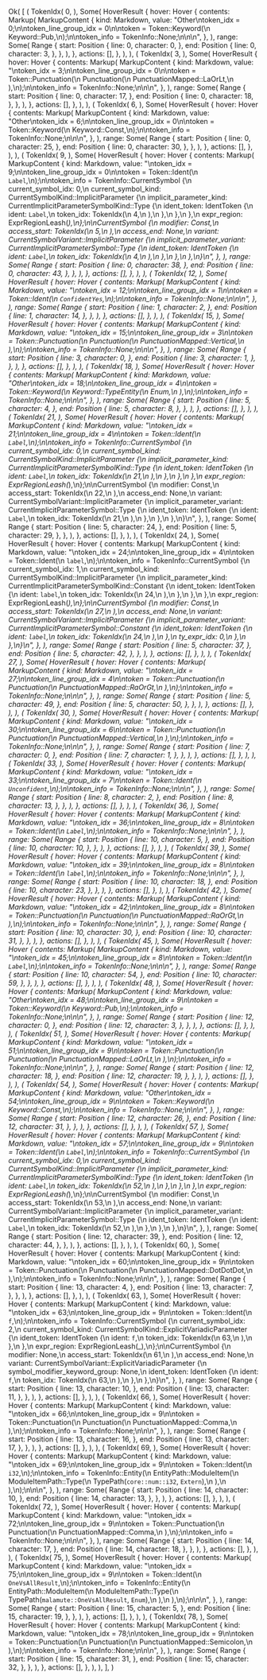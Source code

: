 Ok(
    [
        (
            TokenIdx(
                0,
            ),
            Some(
                HoverResult {
                    hover: Hover {
                        contents: Markup(
                            MarkupContent {
                                kind: Markdown,
                                value: "Other\ntoken_idx = 0;\n\ntoken_line_group_idx = 0\n\ntoken = Token::Keyword(\n    Keyword::Pub,\n);\n\ntoken_info = TokenInfo::None;\n\n\n",
                            },
                        ),
                        range: Some(
                            Range {
                                start: Position {
                                    line: 0,
                                    character: 0,
                                },
                                end: Position {
                                    line: 0,
                                    character: 3,
                                },
                            },
                        ),
                    },
                    actions: [],
                },
            ),
        ),
        (
            TokenIdx(
                3,
            ),
            Some(
                HoverResult {
                    hover: Hover {
                        contents: Markup(
                            MarkupContent {
                                kind: Markdown,
                                value: "\ntoken_idx = 3;\n\ntoken_line_group_idx = 0\n\ntoken = Token::Punctuation(\n    Punctuation(\n        PunctuationMapped::LaOrLt,\n    ),\n);\n\ntoken_info = TokenInfo::None;\n\n\n",
                            },
                        ),
                        range: Some(
                            Range {
                                start: Position {
                                    line: 0,
                                    character: 17,
                                },
                                end: Position {
                                    line: 0,
                                    character: 18,
                                },
                            },
                        ),
                    },
                    actions: [],
                },
            ),
        ),
        (
            TokenIdx(
                6,
            ),
            Some(
                HoverResult {
                    hover: Hover {
                        contents: Markup(
                            MarkupContent {
                                kind: Markdown,
                                value: "Other\ntoken_idx = 6;\n\ntoken_line_group_idx = 0\n\ntoken = Token::Keyword(\n    Keyword::Const,\n);\n\ntoken_info = TokenInfo::None;\n\n\n",
                            },
                        ),
                        range: Some(
                            Range {
                                start: Position {
                                    line: 0,
                                    character: 25,
                                },
                                end: Position {
                                    line: 0,
                                    character: 30,
                                },
                            },
                        ),
                    },
                    actions: [],
                },
            ),
        ),
        (
            TokenIdx(
                9,
            ),
            Some(
                HoverResult {
                    hover: Hover {
                        contents: Markup(
                            MarkupContent {
                                kind: Markdown,
                                value: "\ntoken_idx = 9;\n\ntoken_line_group_idx = 0\n\ntoken = Token::Ident(\n    `Label`,\n);\n\ntoken_info = TokenInfo::CurrentSymbol {\n    current_symbol_idx: 0,\n    current_symbol_kind: CurrentSymbolKind::ImplicitParameter {\n        implicit_parameter_kind: CurrentImplicitParameterSymbolKind::Type {\n            ident_token: IdentToken {\n                ident: `Label`,\n                token_idx: TokenIdx(\n                    4,\n                ),\n            },\n        },\n    },\n    expr_region: ExprRegionLeash(_),\n};\n\nCurrentSymbol {\n    modifier: Const,\n    access_start: TokenIdx(\n        5,\n    ),\n    access_end: None,\n    variant: CurrentSymbolVariant::ImplicitParameter {\n        implicit_parameter_variant: CurrentImplicitParameterSymbol::Type {\n            ident_token: IdentToken {\n                ident: `Label`,\n                token_idx: TokenIdx(\n                    4,\n                ),\n            },\n        },\n    },\n}\n",
                            },
                        ),
                        range: Some(
                            Range {
                                start: Position {
                                    line: 0,
                                    character: 38,
                                },
                                end: Position {
                                    line: 0,
                                    character: 43,
                                },
                            },
                        ),
                    },
                    actions: [],
                },
            ),
        ),
        (
            TokenIdx(
                12,
            ),
            Some(
                HoverResult {
                    hover: Hover {
                        contents: Markup(
                            MarkupContent {
                                kind: Markdown,
                                value: "\ntoken_idx = 12;\n\ntoken_line_group_idx = 1\n\ntoken = Token::Ident(\n    `ConfidentYes`,\n);\n\ntoken_info = TokenInfo::None;\n\n\n",
                            },
                        ),
                        range: Some(
                            Range {
                                start: Position {
                                    line: 1,
                                    character: 2,
                                },
                                end: Position {
                                    line: 1,
                                    character: 14,
                                },
                            },
                        ),
                    },
                    actions: [],
                },
            ),
        ),
        (
            TokenIdx(
                15,
            ),
            Some(
                HoverResult {
                    hover: Hover {
                        contents: Markup(
                            MarkupContent {
                                kind: Markdown,
                                value: "\ntoken_idx = 15;\n\ntoken_line_group_idx = 3\n\ntoken = Token::Punctuation(\n    Punctuation(\n        PunctuationMapped::Vertical,\n    ),\n);\n\ntoken_info = TokenInfo::None;\n\n\n",
                            },
                        ),
                        range: Some(
                            Range {
                                start: Position {
                                    line: 3,
                                    character: 0,
                                },
                                end: Position {
                                    line: 3,
                                    character: 1,
                                },
                            },
                        ),
                    },
                    actions: [],
                },
            ),
        ),
        (
            TokenIdx(
                18,
            ),
            Some(
                HoverResult {
                    hover: Hover {
                        contents: Markup(
                            MarkupContent {
                                kind: Markdown,
                                value: "Other\ntoken_idx = 18;\n\ntoken_line_group_idx = 4\n\ntoken = Token::Keyword(\n    Keyword::TypeEntity(\n        Enum,\n    ),\n);\n\ntoken_info = TokenInfo::None;\n\n\n",
                            },
                        ),
                        range: Some(
                            Range {
                                start: Position {
                                    line: 5,
                                    character: 4,
                                },
                                end: Position {
                                    line: 5,
                                    character: 8,
                                },
                            },
                        ),
                    },
                    actions: [],
                },
            ),
        ),
        (
            TokenIdx(
                21,
            ),
            Some(
                HoverResult {
                    hover: Hover {
                        contents: Markup(
                            MarkupContent {
                                kind: Markdown,
                                value: "\ntoken_idx = 21;\n\ntoken_line_group_idx = 4\n\ntoken = Token::Ident(\n    `Label`,\n);\n\ntoken_info = TokenInfo::CurrentSymbol {\n    current_symbol_idx: 0,\n    current_symbol_kind: CurrentSymbolKind::ImplicitParameter {\n        implicit_parameter_kind: CurrentImplicitParameterSymbolKind::Type {\n            ident_token: IdentToken {\n                ident: `Label`,\n                token_idx: TokenIdx(\n                    21,\n                ),\n            },\n        },\n    },\n    expr_region: ExprRegionLeash(_),\n};\n\nCurrentSymbol {\n    modifier: Const,\n    access_start: TokenIdx(\n        22,\n    ),\n    access_end: None,\n    variant: CurrentSymbolVariant::ImplicitParameter {\n        implicit_parameter_variant: CurrentImplicitParameterSymbol::Type {\n            ident_token: IdentToken {\n                ident: `Label`,\n                token_idx: TokenIdx(\n                    21,\n                ),\n            },\n        },\n    },\n}\n",
                            },
                        ),
                        range: Some(
                            Range {
                                start: Position {
                                    line: 5,
                                    character: 24,
                                },
                                end: Position {
                                    line: 5,
                                    character: 29,
                                },
                            },
                        ),
                    },
                    actions: [],
                },
            ),
        ),
        (
            TokenIdx(
                24,
            ),
            Some(
                HoverResult {
                    hover: Hover {
                        contents: Markup(
                            MarkupContent {
                                kind: Markdown,
                                value: "\ntoken_idx = 24;\n\ntoken_line_group_idx = 4\n\ntoken = Token::Ident(\n    `label`,\n);\n\ntoken_info = TokenInfo::CurrentSymbol {\n    current_symbol_idx: 1,\n    current_symbol_kind: CurrentSymbolKind::ImplicitParameter {\n        implicit_parameter_kind: CurrentImplicitParameterSymbolKind::Constant {\n            ident_token: IdentToken {\n                ident: `label`,\n                token_idx: TokenIdx(\n                    24,\n                ),\n            },\n        },\n    },\n    expr_region: ExprRegionLeash(_),\n};\n\nCurrentSymbol {\n    modifier: Const,\n    access_start: TokenIdx(\n        27,\n    ),\n    access_end: None,\n    variant: CurrentSymbolVariant::ImplicitParameter {\n        implicit_parameter_variant: CurrentImplicitParameterSymbol::Constant {\n            ident_token: IdentToken {\n                ident: `label`,\n                token_idx: TokenIdx(\n                    24,\n                ),\n            },\n            ty_expr_idx: 0,\n        },\n    },\n}\n",
                            },
                        ),
                        range: Some(
                            Range {
                                start: Position {
                                    line: 5,
                                    character: 37,
                                },
                                end: Position {
                                    line: 5,
                                    character: 42,
                                },
                            },
                        ),
                    },
                    actions: [],
                },
            ),
        ),
        (
            TokenIdx(
                27,
            ),
            Some(
                HoverResult {
                    hover: Hover {
                        contents: Markup(
                            MarkupContent {
                                kind: Markdown,
                                value: "\ntoken_idx = 27;\n\ntoken_line_group_idx = 4\n\ntoken = Token::Punctuation(\n    Punctuation(\n        PunctuationMapped::RaOrGt,\n    ),\n);\n\ntoken_info = TokenInfo::None;\n\n\n",
                            },
                        ),
                        range: Some(
                            Range {
                                start: Position {
                                    line: 5,
                                    character: 49,
                                },
                                end: Position {
                                    line: 5,
                                    character: 50,
                                },
                            },
                        ),
                    },
                    actions: [],
                },
            ),
        ),
        (
            TokenIdx(
                30,
            ),
            Some(
                HoverResult {
                    hover: Hover {
                        contents: Markup(
                            MarkupContent {
                                kind: Markdown,
                                value: "\ntoken_idx = 30;\n\ntoken_line_group_idx = 6\n\ntoken = Token::Punctuation(\n    Punctuation(\n        PunctuationMapped::Vertical,\n    ),\n);\n\ntoken_info = TokenInfo::None;\n\n\n",
                            },
                        ),
                        range: Some(
                            Range {
                                start: Position {
                                    line: 7,
                                    character: 0,
                                },
                                end: Position {
                                    line: 7,
                                    character: 1,
                                },
                            },
                        ),
                    },
                    actions: [],
                },
            ),
        ),
        (
            TokenIdx(
                33,
            ),
            Some(
                HoverResult {
                    hover: Hover {
                        contents: Markup(
                            MarkupContent {
                                kind: Markdown,
                                value: "\ntoken_idx = 33;\n\ntoken_line_group_idx = 7\n\ntoken = Token::Ident(\n    `Unconfident`,\n);\n\ntoken_info = TokenInfo::None;\n\n\n",
                            },
                        ),
                        range: Some(
                            Range {
                                start: Position {
                                    line: 8,
                                    character: 2,
                                },
                                end: Position {
                                    line: 8,
                                    character: 13,
                                },
                            },
                        ),
                    },
                    actions: [],
                },
            ),
        ),
        (
            TokenIdx(
                36,
            ),
            Some(
                HoverResult {
                    hover: Hover {
                        contents: Markup(
                            MarkupContent {
                                kind: Markdown,
                                value: "\ntoken_idx = 36;\n\ntoken_line_group_idx = 8\n\ntoken = Token::Ident(\n    `Label`,\n);\n\ntoken_info = TokenInfo::None;\n\n\n",
                            },
                        ),
                        range: Some(
                            Range {
                                start: Position {
                                    line: 10,
                                    character: 5,
                                },
                                end: Position {
                                    line: 10,
                                    character: 10,
                                },
                            },
                        ),
                    },
                    actions: [],
                },
            ),
        ),
        (
            TokenIdx(
                39,
            ),
            Some(
                HoverResult {
                    hover: Hover {
                        contents: Markup(
                            MarkupContent {
                                kind: Markdown,
                                value: "\ntoken_idx = 39;\n\ntoken_line_group_idx = 8\n\ntoken = Token::Ident(\n    `label`,\n);\n\ntoken_info = TokenInfo::None;\n\n\n",
                            },
                        ),
                        range: Some(
                            Range {
                                start: Position {
                                    line: 10,
                                    character: 18,
                                },
                                end: Position {
                                    line: 10,
                                    character: 23,
                                },
                            },
                        ),
                    },
                    actions: [],
                },
            ),
        ),
        (
            TokenIdx(
                42,
            ),
            Some(
                HoverResult {
                    hover: Hover {
                        contents: Markup(
                            MarkupContent {
                                kind: Markdown,
                                value: "\ntoken_idx = 42;\n\ntoken_line_group_idx = 8\n\ntoken = Token::Punctuation(\n    Punctuation(\n        PunctuationMapped::RaOrGt,\n    ),\n);\n\ntoken_info = TokenInfo::None;\n\n\n",
                            },
                        ),
                        range: Some(
                            Range {
                                start: Position {
                                    line: 10,
                                    character: 30,
                                },
                                end: Position {
                                    line: 10,
                                    character: 31,
                                },
                            },
                        ),
                    },
                    actions: [],
                },
            ),
        ),
        (
            TokenIdx(
                45,
            ),
            Some(
                HoverResult {
                    hover: Hover {
                        contents: Markup(
                            MarkupContent {
                                kind: Markdown,
                                value: "\ntoken_idx = 45;\n\ntoken_line_group_idx = 8\n\ntoken = Token::Ident(\n    `Label`,\n);\n\ntoken_info = TokenInfo::None;\n\n\n",
                            },
                        ),
                        range: Some(
                            Range {
                                start: Position {
                                    line: 10,
                                    character: 54,
                                },
                                end: Position {
                                    line: 10,
                                    character: 59,
                                },
                            },
                        ),
                    },
                    actions: [],
                },
            ),
        ),
        (
            TokenIdx(
                48,
            ),
            Some(
                HoverResult {
                    hover: Hover {
                        contents: Markup(
                            MarkupContent {
                                kind: Markdown,
                                value: "Other\ntoken_idx = 48;\n\ntoken_line_group_idx = 9\n\ntoken = Token::Keyword(\n    Keyword::Pub,\n);\n\ntoken_info = TokenInfo::None;\n\n\n",
                            },
                        ),
                        range: Some(
                            Range {
                                start: Position {
                                    line: 12,
                                    character: 0,
                                },
                                end: Position {
                                    line: 12,
                                    character: 3,
                                },
                            },
                        ),
                    },
                    actions: [],
                },
            ),
        ),
        (
            TokenIdx(
                51,
            ),
            Some(
                HoverResult {
                    hover: Hover {
                        contents: Markup(
                            MarkupContent {
                                kind: Markdown,
                                value: "\ntoken_idx = 51;\n\ntoken_line_group_idx = 9\n\ntoken = Token::Punctuation(\n    Punctuation(\n        PunctuationMapped::LaOrLt,\n    ),\n);\n\ntoken_info = TokenInfo::None;\n\n\n",
                            },
                        ),
                        range: Some(
                            Range {
                                start: Position {
                                    line: 12,
                                    character: 18,
                                },
                                end: Position {
                                    line: 12,
                                    character: 19,
                                },
                            },
                        ),
                    },
                    actions: [],
                },
            ),
        ),
        (
            TokenIdx(
                54,
            ),
            Some(
                HoverResult {
                    hover: Hover {
                        contents: Markup(
                            MarkupContent {
                                kind: Markdown,
                                value: "Other\ntoken_idx = 54;\n\ntoken_line_group_idx = 9\n\ntoken = Token::Keyword(\n    Keyword::Const,\n);\n\ntoken_info = TokenInfo::None;\n\n\n",
                            },
                        ),
                        range: Some(
                            Range {
                                start: Position {
                                    line: 12,
                                    character: 26,
                                },
                                end: Position {
                                    line: 12,
                                    character: 31,
                                },
                            },
                        ),
                    },
                    actions: [],
                },
            ),
        ),
        (
            TokenIdx(
                57,
            ),
            Some(
                HoverResult {
                    hover: Hover {
                        contents: Markup(
                            MarkupContent {
                                kind: Markdown,
                                value: "\ntoken_idx = 57;\n\ntoken_line_group_idx = 9\n\ntoken = Token::Ident(\n    `Label`,\n);\n\ntoken_info = TokenInfo::CurrentSymbol {\n    current_symbol_idx: 0,\n    current_symbol_kind: CurrentSymbolKind::ImplicitParameter {\n        implicit_parameter_kind: CurrentImplicitParameterSymbolKind::Type {\n            ident_token: IdentToken {\n                ident: `Label`,\n                token_idx: TokenIdx(\n                    52,\n                ),\n            },\n        },\n    },\n    expr_region: ExprRegionLeash(_),\n};\n\nCurrentSymbol {\n    modifier: Const,\n    access_start: TokenIdx(\n        53,\n    ),\n    access_end: None,\n    variant: CurrentSymbolVariant::ImplicitParameter {\n        implicit_parameter_variant: CurrentImplicitParameterSymbol::Type {\n            ident_token: IdentToken {\n                ident: `Label`,\n                token_idx: TokenIdx(\n                    52,\n                ),\n            },\n        },\n    },\n}\n",
                            },
                        ),
                        range: Some(
                            Range {
                                start: Position {
                                    line: 12,
                                    character: 39,
                                },
                                end: Position {
                                    line: 12,
                                    character: 44,
                                },
                            },
                        ),
                    },
                    actions: [],
                },
            ),
        ),
        (
            TokenIdx(
                60,
            ),
            Some(
                HoverResult {
                    hover: Hover {
                        contents: Markup(
                            MarkupContent {
                                kind: Markdown,
                                value: "\ntoken_idx = 60;\n\ntoken_line_group_idx = 9\n\ntoken = Token::Punctuation(\n    Punctuation(\n        PunctuationMapped::DotDotDot,\n    ),\n);\n\ntoken_info = TokenInfo::None;\n\n\n",
                            },
                        ),
                        range: Some(
                            Range {
                                start: Position {
                                    line: 13,
                                    character: 4,
                                },
                                end: Position {
                                    line: 13,
                                    character: 7,
                                },
                            },
                        ),
                    },
                    actions: [],
                },
            ),
        ),
        (
            TokenIdx(
                63,
            ),
            Some(
                HoverResult {
                    hover: Hover {
                        contents: Markup(
                            MarkupContent {
                                kind: Markdown,
                                value: "\ntoken_idx = 63;\n\ntoken_line_group_idx = 9\n\ntoken = Token::Ident(\n    `f`,\n);\n\ntoken_info = TokenInfo::CurrentSymbol {\n    current_symbol_idx: 2,\n    current_symbol_kind: CurrentSymbolKind::ExplicitVariadicParameter {\n        ident_token: IdentToken {\n            ident: `f`,\n            token_idx: TokenIdx(\n                63,\n            ),\n        },\n    },\n    expr_region: ExprRegionLeash(_),\n};\n\nCurrentSymbol {\n    modifier: None,\n    access_start: TokenIdx(\n        61,\n    ),\n    access_end: None,\n    variant: CurrentSymbolVariant::ExplicitVariadicParameter {\n        symbol_modifier_keyword_group: None,\n        ident_token: IdentToken {\n            ident: `f`,\n            token_idx: TokenIdx(\n                63,\n            ),\n        },\n    },\n}\n",
                            },
                        ),
                        range: Some(
                            Range {
                                start: Position {
                                    line: 13,
                                    character: 10,
                                },
                                end: Position {
                                    line: 13,
                                    character: 11,
                                },
                            },
                        ),
                    },
                    actions: [],
                },
            ),
        ),
        (
            TokenIdx(
                66,
            ),
            Some(
                HoverResult {
                    hover: Hover {
                        contents: Markup(
                            MarkupContent {
                                kind: Markdown,
                                value: "\ntoken_idx = 66;\n\ntoken_line_group_idx = 9\n\ntoken = Token::Punctuation(\n    Punctuation(\n        PunctuationMapped::Comma,\n    ),\n);\n\ntoken_info = TokenInfo::None;\n\n\n",
                            },
                        ),
                        range: Some(
                            Range {
                                start: Position {
                                    line: 13,
                                    character: 16,
                                },
                                end: Position {
                                    line: 13,
                                    character: 17,
                                },
                            },
                        ),
                    },
                    actions: [],
                },
            ),
        ),
        (
            TokenIdx(
                69,
            ),
            Some(
                HoverResult {
                    hover: Hover {
                        contents: Markup(
                            MarkupContent {
                                kind: Markdown,
                                value: "\ntoken_idx = 69;\n\ntoken_line_group_idx = 9\n\ntoken = Token::Ident(\n    `i32`,\n);\n\ntoken_info = TokenInfo::Entity(\n    EntityPath::ModuleItem(\n        ModuleItemPath::Type(\n            TypePath(`core::num::i32`, `Extern`),\n        ),\n    ),\n);\n\n\n",
                            },
                        ),
                        range: Some(
                            Range {
                                start: Position {
                                    line: 14,
                                    character: 10,
                                },
                                end: Position {
                                    line: 14,
                                    character: 13,
                                },
                            },
                        ),
                    },
                    actions: [],
                },
            ),
        ),
        (
            TokenIdx(
                72,
            ),
            Some(
                HoverResult {
                    hover: Hover {
                        contents: Markup(
                            MarkupContent {
                                kind: Markdown,
                                value: "\ntoken_idx = 72;\n\ntoken_line_group_idx = 9\n\ntoken = Token::Punctuation(\n    Punctuation(\n        PunctuationMapped::Comma,\n    ),\n);\n\ntoken_info = TokenInfo::None;\n\n\n",
                            },
                        ),
                        range: Some(
                            Range {
                                start: Position {
                                    line: 14,
                                    character: 17,
                                },
                                end: Position {
                                    line: 14,
                                    character: 18,
                                },
                            },
                        ),
                    },
                    actions: [],
                },
            ),
        ),
        (
            TokenIdx(
                75,
            ),
            Some(
                HoverResult {
                    hover: Hover {
                        contents: Markup(
                            MarkupContent {
                                kind: Markdown,
                                value: "\ntoken_idx = 75;\n\ntoken_line_group_idx = 9\n\ntoken = Token::Ident(\n    `OneVsAllResult`,\n);\n\ntoken_info = TokenInfo::Entity(\n    EntityPath::ModuleItem(\n        ModuleItemPath::Type(\n            TypePath(`malamute::OneVsAllResult`, `Enum`),\n        ),\n    ),\n);\n\n\n",
                            },
                        ),
                        range: Some(
                            Range {
                                start: Position {
                                    line: 15,
                                    character: 5,
                                },
                                end: Position {
                                    line: 15,
                                    character: 19,
                                },
                            },
                        ),
                    },
                    actions: [],
                },
            ),
        ),
        (
            TokenIdx(
                78,
            ),
            Some(
                HoverResult {
                    hover: Hover {
                        contents: Markup(
                            MarkupContent {
                                kind: Markdown,
                                value: "\ntoken_idx = 78;\n\ntoken_line_group_idx = 9\n\ntoken = Token::Punctuation(\n    Punctuation(\n        PunctuationMapped::Semicolon,\n    ),\n);\n\ntoken_info = TokenInfo::None;\n\n\n",
                            },
                        ),
                        range: Some(
                            Range {
                                start: Position {
                                    line: 15,
                                    character: 31,
                                },
                                end: Position {
                                    line: 15,
                                    character: 32,
                                },
                            },
                        ),
                    },
                    actions: [],
                },
            ),
        ),
    ],
)